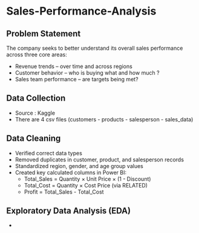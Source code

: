 # Sales-Performance-Analysis

## Problem Statement
The company seeks to better understand its overall sales performance across three core areas:
- Revenue trends – over time and across regions
- Customer behavior – who is buying what and how much ?
- Sales team performance – are targets being met?

## Data Collection
- Source : Kaggle
- There are 4 csv files (customers - products - salesperson - sales_data)

## Data Cleaning
- Verified correct data types
- Removed duplicates in customer, product, and salesperson records
- Standardized region, gender, and age group values
- Created key calculated columns in Power BI:
  - Total_Sales = Quantity × Unit Price × (1 - Discount)
  - Total_Cost = Quantity × Cost Price (via RELATED)
  - Profit = Total_Sales - Total_Cost
 
## Exploratory Data Analysis (EDA)
- 
